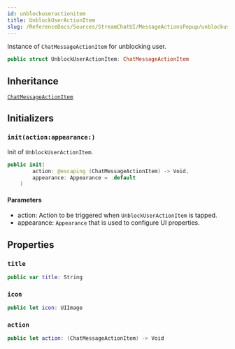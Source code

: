```yaml
---
id: unblockuseractionitem 
title: UnblockUserActionItem
slug: /ReferenceDocs/Sources/StreamChatUI/MessageActionsPopup/unblockuseractionitem
---
```


Instance of `ChatMessageActionItem` for unblocking user.

``` swift
public struct UnblockUserActionItem: ChatMessageActionItem 
```

## Inheritance

[`ChatMessageActionItem`](ChatMessageActionItem)

## Initializers

### `init(action:appearance:)`

Init of `UnblockUserActionItem`.

``` swift
public init(
        action: @escaping (ChatMessageActionItem) -> Void,
        appearance: Appearance = .default
    ) 
```

#### Parameters

  - action: Action to be triggered when `UnblockUserActionItem` is tapped.
  - appearance: `Appearance` that is used to configure UI properties.

## Properties

### `title`

``` swift
public var title: String 
```

### `icon`

``` swift
public let icon: UIImage
```

### `action`

``` swift
public let action: (ChatMessageActionItem) -> Void
```
